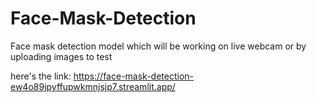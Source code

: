 # Face-Mask-Detection
Face mask detection model which will be working on live webcam or by uploading images to test 









here's the link:
https://face-mask-detection-ew4o89jpyffupwkmnjsjp7.streamlit.app/
